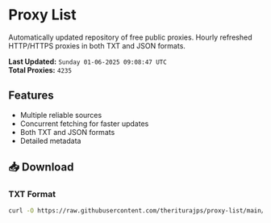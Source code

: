 # Proxy List

Automatically updated repository of free public proxies. Hourly refreshed HTTP/HTTPS proxies in both TXT and JSON formats.

**Last Updated:** `Sunday 01-06-2025 09:08:47 UTC`  
**Total Proxies:** `4235`

## Features
- Multiple reliable sources
- Concurrent fetching for faster updates
- Both TXT and JSON formats
- Detailed metadata

## 📥 Download

### TXT Format
```bash
curl -O https://raw.githubusercontent.com/theriturajps/proxy-list/main/proxies.txt